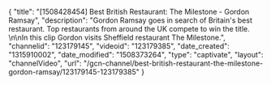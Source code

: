 {
    "title": "[1508428454] Best British Restaurant: The Milestone - Gordon Ramsay",
    "description": "Gordon Ramsay goes in search of Britain's best restaurant. Top restaurants from around the UK compete to win the title. \n\nIn this clip Gordon visits Sheffield restaurant The Milestone.",
    "channelid": "123179145",
    "videoid": "123179385",
    "date_created": "1315910002",
    "date_modified": "1508373264",
    "type": "captivate",
    "layout": "channelVideo",
    "url": "\/gcn-channel\/best-british-restaurant-the-milestone-gordon-ramsay\/123179145-123179385"
}